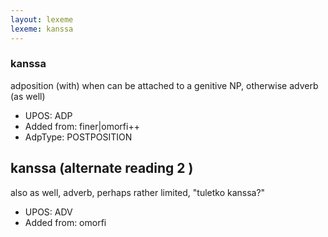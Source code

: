 ```yaml
---
layout: lexeme
lexeme: kanssa
---
```


###  kanssa

adposition (with) when can be attached to a genitive NP, otherwise adverb (as well)
* UPOS:  ADP
* Added from:  finer|omorfi++
* AdpType:  POSTPOSITION


## kanssa (alternate reading 2 )

also as well, adverb, perhaps rather limited, "tuletko kanssa?"
* UPOS:  ADV
* Added from:  omorfi

